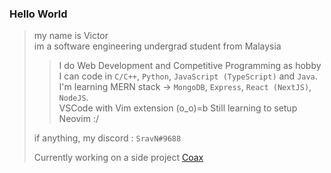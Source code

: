### Hello World

> my name is Victor  
> im a software engineering undergrad student from Malaysia  
>> I do Web Development and Competitive Programming as hobby  
>> I can code in `C/C++`, `Python`, `JavaScript (TypeScript)` and `Java`.  
>> I'm learning MERN stack -> `MongoDB`, `Express`, `React (NextJS)`, `NodeJS`.  
>> VSCode with Vim extension (o_o)=b
>> Still learning to setup Neovim :/
>
> if anything, my discord : `SravN#9688`  
>
> Currently working on a side project [Coax](https://github.com/sravn25/coax-app "Coax App on github")

<!---
sravn25/sravn25 is a ✨ special ✨ repository because its `README.md` (this file) appears on your GitHub profile.
You can click the Preview link to take a look at your changes.
--->
